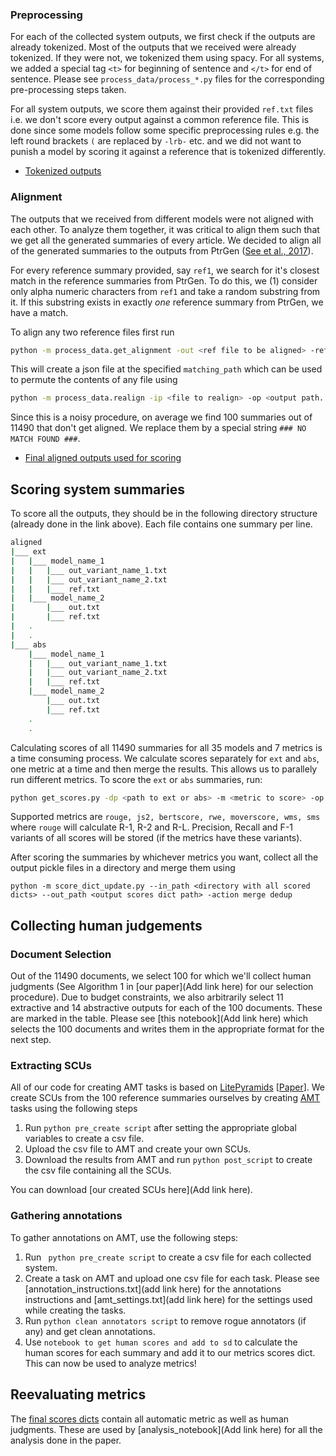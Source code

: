 ### Preprocessing
For each of the collected system outputs, we first check if the outputs are already tokenized. Most of the outputs that we received were already tokenized. If they were not, we tokenized them using spacy. For all systems, we added a special tag ``<t>`` for beginning of sentence and ``</t>`` for end of sentence. Please see ``process_data/process_*.py`` files for the corresponding pre-processing steps taken. 

For all system outputs, we score them against their provided ``ref.txt`` files i.e. we don't score every output against a common reference file. This is done since some models follow some specific preprocessing rules e.g. the left round brackets ``(`` are replaced by ``-lrb-`` etc. and we did not want to punish a model by scoring it against a reference that is tokenized differently.

- [Tokenized outputs](https://drive.google.com/file/d/1V-GFsLeXtIB_XjFqF9XtaDQ78Bg3HKmx/view?usp=sharing)

### Alignment
The outputs that we received from different models were not aligned with each other. To analyze them together, it was critical to align them such that we get all the generated summaries of every article. We decided to align all of the generated summaries to the outputs from PtrGen ([See et al., 2017](https://www.aclweb.org/anthology/P17-1099/)). 

For every reference summary provided, say ``ref1``, we search for it's closest match in the reference summaries from PtrGen. To do this, we (1) consider only alpha numeric characters from ``ref1`` and take a random substring from it. If this substring exists in exactly *one* reference summary from PtrGen, we have a match. 

To align any two reference files first run 
```bash
python -m process_data.get_alignment -out <ref file to be aligned> -ref <ref file to align against> -matching_path <output mapping file> -length <length of substring to match> -max_attempts <max attempts to try to align a summary> -n_jobs <parallelize over these many cpus>
``` 
This will create a json file at the specified ``matching_path`` which can be used to permute the contents of any file using 
```bash
python -m process_data.realign -ip <file to realign> -op <output path. -matching_path <output json file created from step 1>
```

Since this is a noisy procedure, on average we find 100 summaries out of 11490 that don't get aligned. We replace them by a special string ``### NO MATCH FOUND ###``.

- [Final aligned outputs used for scoring](https://drive.google.com/file/d/1z9WGs-mC7JO8U5PgEYE_SrekST7nC64x/view?usp=sharing)

## Scoring system summaries
To score all the outputs, they should be in the following directory structure (already done in the link above). Each file contains one summary per line.
```bash
aligned
|___ ext
|   |___ model_name_1
|   |   |___ out_variant_name_1.txt
|   |   |___ out_variant_name_2.txt
|   |   |___ ref.txt
|   |___ model_name_2
|       |___ out.txt
|       |___ ref.txt
|   .
|   .
|___ abs
    |___ model_name_1
    |   |___ out_variant_name_1.txt
    |   |___ out_variant_name_2.txt
    |   |___ ref.txt
    |___ model_name_2
        |___ out.txt
        |___ ref.txt    
    .
    .
```
Calculating scores of all 11490 summaries for all 35 models and 7 metrics is a time consuming process. We calculate scores separately for ``ext`` and ``abs``, one metric at a time and then merge the results. This allows us to parallely run different metrics. To score the ``ext`` or ``abs`` summaries, run:
```bash
python get_scores.py -dp <path to ext or abs> -m <metric to score> -op <path to store output pickle> -lp <log path> -num_ref <number of references per doc: 1 for cnn_dm, 4 for TAC> -ref_sep || sep || -n_jobs <number of cpus to parallelize over>
```
Supported metrics are ``rouge, js2, bertscore, rwe, moverscore, wms, sms`` where ``rouge`` will calculate R-1, R-2 and R-L. Precision, Recall and F-1 variants of all scores will be stored (if the metrics have these variants).

After scoring the summaries by whichever metrics you want, collect all the output pickle files in a directory and merge them using
```
python -m score_dict_update.py --in_path <directory with all scored dicts> --out_path <output scores dict path> -action merge dedup
```

## Collecting human judgements

### Document Selection
Out of the 11490 documents, we select 100 for which we'll collect human judgments (See Algorithm 1 in [our paper](Add link here) for our selection procedure). Due to budget constraints, we also arbitrarily select 11 extractive and 14 abstractive outputs for each of the 100 documents. These are marked in the table. Please see [this notebook](Add link here) which selects the 100 documents and writes them in the appropriate format for the next step.

### Extracting SCUs
All of our code for creating AMT tasks is based on [LitePyramids](https://github.com/OriShapira/LitePyramids) [[Paper](https://www.aclweb.org/anthology/N19-1072.pdf)]. We create SCUs from the 100 reference summaries ourselves by creating [AMT](https://www.mturk.com/) tasks using the following steps

1. Run ``python pre_create script`` after setting the appropriate global variables to create a csv file.
2. Upload the csv file to AMT and create your own SCUs.
3. Download the results from AMT and run ``python post_script`` to create the csv file containing all the SCUs.

You can download [our created SCUs here](Add link here).

### Gathering annotations
To gather annotations on AMT, use the following steps:
1. Run `` python pre_create script`` to create a csv file for each collected system. 
2. Create a task on AMT and upload one csv file for each task. Please see [annotation_instructions.txt](add link here) for the annotations instructions and [amt_settings.txt](add link here) for the settings used while creating the tasks.
3. Run ``python clean annotators script`` to remove rogue annotators (if any) and get clean annotations.
4. Use ``notebook to get human scores and add to sd`` to calculate the human scores for each summary and add it to our metrics scores dict. This can now be used to analyze metrics!

## Reevaluating metrics
The [final scores dicts](https://github.com/neulab/REALSumm/tree/master/scores_dicts) contain all automatic metric as well as human judgments. These are used by [analysis_notebook](Add link here) for all the analysis done in the paper.
